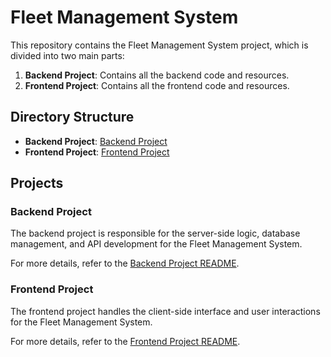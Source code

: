 # Fleet Management System

This repository contains the Fleet Management System project, which is divided into two main parts:

1. **Backend Project**: Contains all the backend code and resources.
2. **Frontend Project**: Contains all the frontend code and resources.

## Directory Structure

- **Backend Project**: [Backend Project](Backend%20Project/)
- **Frontend Project**: [Frontend Project](Frontend%20Project/)

## Projects

### Backend Project

The backend project is responsible for the server-side logic, database management, and API development for the Fleet Management System.

For more details, refer to the [Backend Project README](Backend%20Project/README.md).

### Frontend Project

The frontend project handles the client-side interface and user interactions for the Fleet Management System.

For more details, refer to the [Frontend Project README](Frontend%20Project/README.md).
